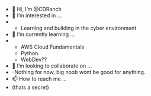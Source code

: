 - 👋 Hi, I’m @CDRanch
- 👀 I’m interested in ...
-   - Learning and building in the cyber environment
- 🌱 I’m currently learning ...
-   - AWS Cloud Fundamentals
    - Python
    - WebDev??
- 💞️ I’m looking to collaborate on ...
-   -Nothing for now, big noob wont be good for anything. 
- 📫 How to reach me ...
-   (thats a secret)

<!---
CDRanch/CDRanch is a ✨ special ✨ repository because its `README.md` (this file) appears on your GitHub profile.
You can click the Preview link to take a look at your changes.
--->
